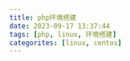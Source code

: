 ```yaml
---
title: php环境搭建
date: 2023-09-17 13:37:44
tags: [php, linux, 环境搭建]
categorites: [linux, centos]
---
```


